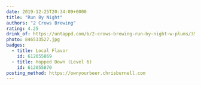 ```yaml
---
date: 2019-12-25T20:34:09+0000
title: "Run By Night"
authors: "2 Crows Brewing"
rating: 4.25
drink_of: https://untappd.com/b/2-crows-brewing-run-by-night-w-plums/3583182
photo: 846533527.jpg
badges:
  - title: Local Flavor
    id: 612055869
  - title: Hopped Down (Level 6)
    id: 612055870
posting_method: https://ownyourbeer.chrisburnell.com
---
```

